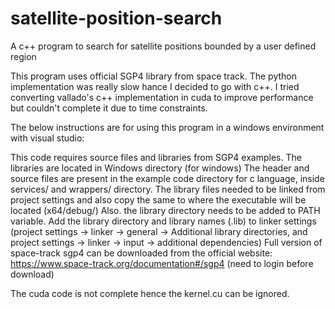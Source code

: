 # satellite-position-search
A c++ program to search for satellite positions bounded by a user defined region

This program uses official SGP4 library from space track. 
The python implementation was really slow hance I decided to go with c++. I tried converting vallado's c++ implementation in cuda
to improve performance but couldn't complete it due to time constraints.

The below instructions are for using this program in a windows environment with visual studio: 

This code requires source files and libraries from SGP4 examples. The libraries are located in Windows directory (for windows)
The header and source files are present in the example code directory for c language, inside services/ and wrappers/ directory.
The library files needed to be linked from project settings and also copy the same to where the executable will be located (x64/debug/)
Also. the library directory needs to be added to PATH variable. Add the library directory and library names (.lib) to linker settings
(project settings -> linker -> general -> Additional library directories, and project settings -> linker -> input -> additional dependencies)
Full version of space-track sgp4 can be downloaded from the 
official website: https://www.space-track.org/documentation#/sgp4 (need to login before download)

The cuda code is not complete hence the kernel.cu can be ignored.
